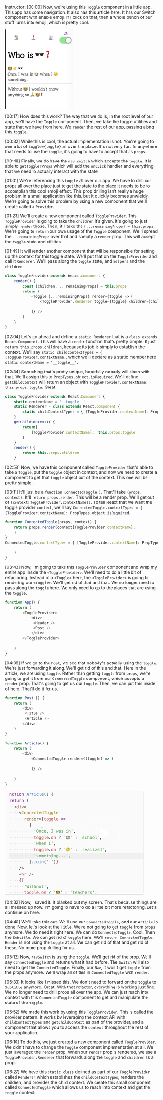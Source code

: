 Instructor: [00:00] Now, we're using this `Toggle` component in a little app. This app has some navigation. It also has this article here. It has our Switch component with enable emoji. If I click on that, then a whole bunch of our stuff turns into emoji, which is pretty cool.

![Enable Emoji](../images/react-implement-a-react-context-provider-enable-emoji.png)

[00:17] How does this work? The way that we do is, in the root level of our app, we'll have the `Toggle` component. Then, we take the toggle utilities and state that we have from here. We `render` the rest of our app, passing along this `toggle`.

[00:32] While this is cool, the actual implementation is not. You're going to see a lot of `toggle={toggle}` all over the place. It's not very fun. In anywhere that needs to use the `toggle`, it's going to have to accept that as `props`.

[00:48] Finally, we do have the `nav switch` which accepts the `toggle`. It is able to `getTogglerProps` which will add the `onClick` handler and everything that we need to actually interact with the state.

[01:01] We're referencing this `toggle` all over our app. We have to drill our props all over the place just to get the state to the place it needs to be to accomplish this cool emoji effect. This prop drilling isn't really a huge problem in a small application like this, but it quickly becomes unwieldy. We're going to solve this problem by using a new component that we'll create called a `Provider`.

[01:23] We'll create a new component called `ToggleProvider`. This `ToggleProvider` is going to take the `children` it's given. It's going to just simply `render` those. Then, it'll take the `{...remainingProps} = this.props`. We're going to `return` our own usage of the `Toggle` component. We'll spread the `...remainingProps` over that and specify a `render` prop. This will accept the `toggle` state and utilities.


[01:49] It will render another component that will be responsible for setting up the context for this toggle state. We'll put that on the `ToggleProvider` and call it `Renderer`. We'll pass along the `toggle` state, and `helpers` and the `children`.

```js
class ToggleProvider extends React.Component {
    render() {
        const {children, ...remainingProps} = this.props
        return (
            <Toggle {...remainingProps} render={toggle => (
                <ToggleProvider.Renderer toggle={toggle} children={children} /> 

            )} />
        )
    }
}
```

[02:04] Let's go ahead and define a `static Renderer` that is a `class extends React.Component`. This will have a `render` function that's pretty simple. It just `return this.props.children`, because its job is simply to establish the context. We'll say `static childContextTypes = { [ToggleProvider.contextName]`, which we'll declare as a static member here `static contextName = '__toggle__'`.

[02:34] Something that's pretty unique, hopefully nobody will clash with that. We'll assign this to `PropTypes.object.isRequired`. We'll define `getChildContext` will return an object with `ToggleProvider.contextName: this.props.toggle`. Great.

```js
class ToggleProvider extends React.Component {
    static contextName = '__toggle__'
    static Renderer = class extends React.Component {
        static childContextTypes = { [ToggleProvider.contextName]: PropTypes.object.isRequired
    }
    getChildContext() {
        return{
            [ToggleProvider.contextName]:  this.props.toggle
        }
    }
    render() {
        return this.props.children
    }
```

[02:58] Now, we have this component called `ToggleProvider` that's able to take a `Toggle`, put the `toggle` object in context, and now we need to create a component to get that `toggle` object out of the context. This one will be pretty simple.

[03:11] It'll just be a `function ConnectedToggle()`. That'll take `(props, context)`. It'll `return props.render`. This will be a render prop. We'll get out of `(context[ToggleProvider.contextName])`. To tell React that we want the toggle provider `context`, we'll say `ConnectedToggle.contextTypes = { [ToggleProvider.contextName]: PropTypes.object.isRequired`.

```js
function ConnectedToggle(props, context) {
    return props.render(context[ToggleProvider.contextName],
    )
}
ConnectedToggle.contextTypes = { [ToggleProvider.contextName]: PropTypes.object.isRequired

    )
}
```

[03:43] Now, I'm going to take this `ToggleProvider` component and wrap my entire app inside the `<ToggleProvider>`. We'll need to do a little bit of refactoring. Instead of a `<Toggle>` here, the `<ToggleProvider>` is going to rendering our `<Toggle>`. We'll get rid of that and that. We no longer need to pass along the `toggle` here. We only need to go to the places that are using the `toggle`.

```js
function App() {
    return (
        <ToggleProvider>
            <div>
             <Header />
             <Post />
            </div>
        </ToggleProvider>

    )
}
```

[04:08] If we go to the `Post`, we see that nobody's actually using the `toggle`. We're just forwarding it along. We'll get rid of this and that. Here in the article, we are using `toggle`. Rather than getting `toggle` from `props`, we're going to get it from our `ConnectedToggle` component, which accepts a `render` prop. That's going to get us our `toggle`. Then, we can put this inside of here. That'll do it for us.

```js
function Post () {
    return (
        <div>
         <Title />
         <Article />
        </div>
    )
}
```

```js
function Article() {
    return (
        <div>
            <ConnectedToggle render={(toggle) => (

            )} />
            
    )
}
```

![Emoji Article](../images/react-implement-a-react-context-provider-emoji-article.png)

[04:32] Now, I saved it. It blanked out my screen. That's because things are all messed up now. I'm going to have to do a little bit more refactoring. Let's continue on here.

[04:40] We'll take this out. We'll use our `ConnectedToggle`, and our `Article` is done. Now, let's look at the `Title`. We're not going to get `toggle` from `props` anymore. We do need it right here. We can do `ConnectedToggle`. Cool. Then the `Subtitle`. We can get rid of `toggle` here. We'll `return ConnectedToggle`. `Header` is not using the `toggle` at all. We can get rid of that and get rid of these. No more prop drilling for us.

[05:12] Now, `NavSwitch` is using the `toggle`. We'll get rid of the prop. We'll say `ConnectedToggle` and returns what it had before. The `Switch` will also need to get the `ConnectedToggle`. Finally, our `Nav`, it won't get `toggle` from the props anymore. We'll wrap all of this in `ConnectedToggle` with `render`.

[05:33] It looks like I missed this. We don't need to forward on the `toggle` to `Subtitle` anymore. Great. With that refactor, everything is working just fine. We no longer need to drill props all over the app. We can just reach into context with this `ConnectedToggle` component to get and manipulate the state of the `toggle`.

[05:52] We made this work by using this `ToggleProvider`. This is called the provider pattern. It works by leveraging the context API with `childContextTypes` and `getChildContext` as part of the provider, and a component that allows you to access the `context` throughout the rest of your application.

[06:10] To do this, we just created a new component called `ToggleProvider`. We didn't have to change the `Toggle` component implementation at all. We just leveraged the `render` prop. When our `render` prop is rendered, we use a `ToggleProvider.Renderer` that forwards along the `toggle` and `children` as a prop.

[06:27] We have this `static class` defined as part of our `ToggleProvider` called `Renderer` which establishes the `childContextTypes`, renders the children, and provides the child context. We create this small component called `ConnectedToggle` which allows us to reach into context and get the `toggle` context.